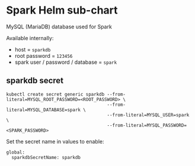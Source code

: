 # Spark Helm sub-chart

MySQL (MariaDB) database used for Spark

Available internally:

* host = `sparkdb`
* root password = `123456`
* spark user / password / database = `spark`

## sparkdb secret

```
kubectl create secret generic sparkdb --from-literal=MYSQL_ROOT_PASSWORD=<ROOT_PASSWORD> \
                                      --from-literal=MYSQL_DATABASE=spark \
                                      --from-literal=MYSQL_USER=spark \
                                      --from-literal=MYSQL_PASSWORD=<SPARK_PASSWORD>
```

Set the secret name in values to enable:

```
global:
  sparkdbSecretName: sparkdb
```
